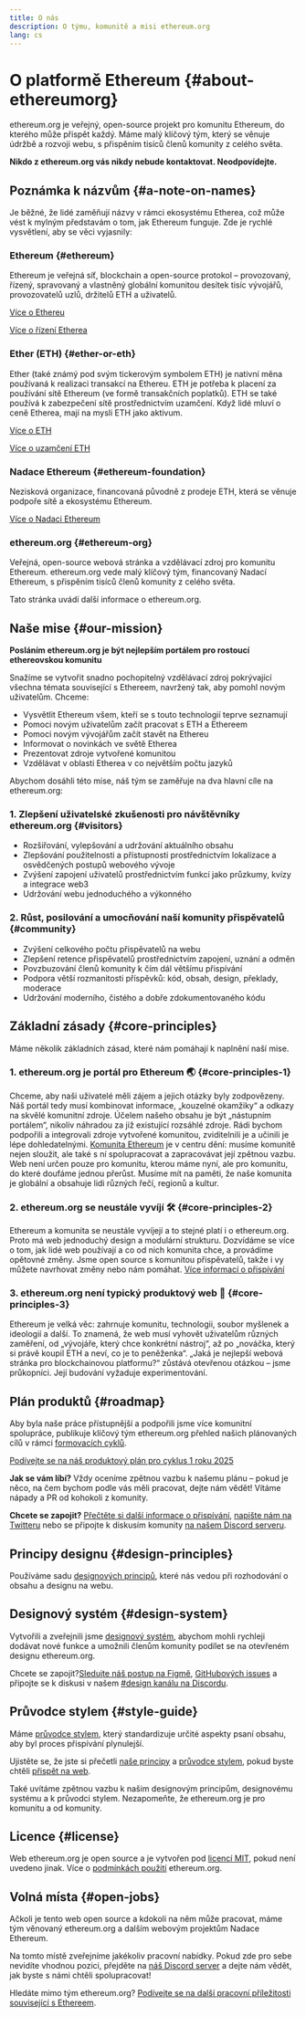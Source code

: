 ```yaml
---
title: O nás
description: O týmu, komunitě a misi ethereum.org
lang: cs
---
```


# O platformě Ethereum {#about-ethereumorg}

ethereum.org je veřejný, open-source projekt pro komunitu Ethereum, do kterého může přispět každý. Máme malý klíčový tým, který se věnuje údržbě a rozvoji webu, s přispěním tisíců členů komunity z celého světa.

**Nikdo z ethereum.org vás nikdy nebude kontaktovat. Neodpovídejte.**

## Poznámka k názvům {#a-note-on-names}

Je běžné, že lidé zaměňují názvy v rámci ekosystému Etherea, což může vést k mylným představám o tom, jak Ethereum funguje. Zde je rychlé vysvětlení, aby se věci vyjasnily:

### Ethereum {#ethereum}

Ethereum je veřejná síť, blockchain a open-source protokol – provozovaný, řízený, spravovaný a vlastněný globální komunitou desítek tisíc vývojářů, provozovatelů uzlů, držitelů ETH a uživatelů.

[Více o Ethereu](/what-is-ethereum/)

[Více o řízení Etherea](/governance/)

### Ether (ETH) {#ether-or-eth}

Ether (také známý pod svým tickerovým symbolem ETH) je nativní měna používaná k realizaci transakcí na Ethereu. ETH je potřeba k placení za používání sítě Ethereum (ve formě transakčních poplatků). ETH se také používá k zabezpečení sítě prostřednictvím uzamčení. Když lidé mluví o ceně Etherea, mají na mysli ETH jako aktivum.

[Více o ETH](/what-is-ether/)

[Více o uzamčení ETH](/staking/)

### Nadace Ethereum {#ethereum-foundation}

Nezisková organizace, financovaná původně z prodeje ETH, která se věnuje podpoře sítě a ekosystému Ethereum.

[Více o Nadaci Ethereum](/foundation/)

### ethereum.org {#ethereum-org}

Veřejná, open-source webová stránka a vzdělávací zdroj pro komunitu Ethereum. ethereum.org vede malý klíčový tým, financovaný Nadací Ethereum, s přispěním tisíců členů komunity z celého světa.

Tato stránka uvádí další informace o ethereum.org.

## Naše mise {#our-mission}

**Posláním ethereum.org je být nejlepším portálem pro rostoucí ethereovskou komunitu**

Snažíme se vytvořit snadno pochopitelný vzdělávací zdroj pokrývající všechna témata související s Ethereem, navržený tak, aby pomohl novým uživatelům. Chceme:

- Vysvětlit Ethereum všem, kteří se s touto technologií teprve seznamují
- Pomoci novým uživatelům začít pracovat s ETH a Ethereem
- Pomoci novým vývojářům začít stavět na Ethereu
- Informovat o novinkách ve světě Etherea
- Prezentovat zdroje vytvořené komunitou
- Vzdělávat v oblasti Etherea v co největším počtu jazyků

Abychom dosáhli této mise, náš tým se zaměřuje na dva hlavní cíle na ethereum.org:

### 1. Zlepšení uživatelské zkušenosti pro návštěvníky ethereum.org {#visitors}

- Rozšiřování, vylepšování a udržování aktuálního obsahu
- Zlepšování použitelnosti a přístupnosti prostřednictvím lokalizace a osvědčených postupů webového vývoje
- Zvýšení zapojení uživatelů prostřednictvím funkcí jako průzkumy, kvízy a integrace web3
- Udržování webu jednoduchého a výkonného

### 2. Růst, posilování a umocňování naší komunity přispěvatelů {#community}

- Zvýšení celkového počtu přispěvatelů na webu
- Zlepšení retence přispěvatelů prostřednictvím zapojení, uznání a odměn
- Povzbuzování členů komunity k čím dál většímu přispívání
- Podpora větší rozmanitosti příspěvků: kód, obsah, design, překlady, moderace
- Udržování moderního, čistého a dobře zdokumentovaného kódu

## Základní zásady {#core-principles}

Máme několik základních zásad, které nám pomáhají k naplnění naší mise.

### 1. ethereum.org je portál pro Ethereum 🌏 {#core-principles-1}

Chceme, aby naši uživatelé měli zájem a jejich otázky byly zodpovězeny. Náš portál tedy musí kombinovat informace, „kouzelné okamžiky“ a odkazy na skvělé komunitní zdroje. Účelem našeho obsahu je být „nástupním portálem“, nikoliv náhradou za již existující rozsáhlé zdroje. Rádi bychom podpořili a integrovali zdroje vytvořené komunitou, zviditelnili je a učinili je lépe dohledatelnými. [Komunita Ethereum](/community/) je v centru dění: musíme komunitě nejen sloužit, ale také s ní spolupracovat a zapracovávat její zpětnou vazbu. Web není určen pouze pro komunitu, kterou máme nyní, ale pro komunitu, do které doufáme jednou přerůst. Musíme mít na paměti, že naše komunita je globální a obsahuje lidi různých řečí, regionů a kultur.

### 2. ethereum.org se neustále vyvíjí 🛠 {#core-principles-2}

Ethereum a komunita se neustále vyvíjejí a to stejné platí i o ethereum.org. Proto má web jednoduchý design a modulární strukturu. Dozvídáme se více o tom, jak lidé web používají a co od nich komunita chce, a provádíme opětovné změny. Jsme open source s komunitou přispěvatelů, takže i vy můžete navrhovat změny nebo nám pomáhat. [Více informací o přispívání](/contributing/)

### 3. ethereum.org není typický produktový web 🦄 {#core-principles-3}

Ethereum je velká věc: zahrnuje komunitu, technologii, soubor myšlenek a ideologií a další. To znamená, že web musí vyhovět uživatelům různých zaměření, od „vývojáře, který chce konkrétní nástroj“, až po „nováčka, který si právě koupil ETH a neví, co je to peněženka“. „Jaká je nejlepší webová stránka pro blockchainovou platformu?“ zůstává otevřenou otázkou – jsme průkopníci. Její budování vyžaduje experimentování.

## Plán produktů {#roadmap}

Aby byla naše práce přístupnější a podpořili jsme více komunitní spolupráce, publikuje klíčový tým ethereum.org přehled našich plánovaných cílů v rámci [formovacích cyklů](https://www.productplan.com/glossary/shape-up-method/).

[Podívejte se na náš produktový plán pro cyklus 1 roku 2025](https://github.com/ethereum/ethereum-org-website/issues/14726)

**Jak se vám líbí?** Vždy oceníme zpětnou vazbu k našemu plánu – pokud je něco, na čem bychom podle vás měli pracovat, dejte nám vědět! Vítáme nápady a PR od kohokoli z komunity.

**Chcete se zapojit?** [Přečtěte si další informace o přispívání](/contributing/), [napište nám na Twitteru](https://twitter.com/ethdotorg) nebo se připojte k diskusím komunity [na našem Discord serveru](https://discord.gg/ethereum-org).

## Principy designu {#design-principles}

Používáme sadu [designových principů](/contributing/design-principles/), které nás vedou při rozhodování o obsahu a designu na webu.

## Designový systém {#design-system}

Vytvořili a zveřejnili jsme [designový systém](https://www.figma.com/file/NrNxGjBL0Yl1PrNrOT8G2B/ethereum.org-Design-System?node-id=0%3A1&t=QBt9RkhpPqzE3Aa6-1), abychom mohli rychleji dodávat nové funkce a umožnili členům komunity podílet se na otevřeném designu ethereum.org.

Chcete se zapojit?[Sledujte náš postup na Figmě](https://www.figma.com/file/NrNxGjBL0Yl1PrNrOT8G2B/ethereum.org-Design-System), [GitHubových issues](https://github.com/ethereum/ethereum-org-website/issues/6284) a připojte se k diskusi v našem [#design kanálu na Discordu](https://discord.gg/ethereum-org).

## Průvodce stylem {#style-guide}

Máme [průvodce stylem](/contributing/style-guide/), který standardizuje určité aspekty psaní obsahu, aby byl proces přispívání plynulejší.

Ujistěte se, že jste si přečetli [naše principy](/contributing/design-principles/) a [průvodce stylem](/contributing/style-guide/), pokud byste chtěli [přispět na web](/contributing/).

Také uvítáme zpětnou vazbu k našim designovým principům, designovému systému a k průvodci stylem. Nezapomeňte, že ethereum.org je pro komunitu a od komunity.

## Licence {#license}

Web ethereum.org je open source a je vytvořen pod [licencí MIT](https://github.com/ethereum/ethereum-org-website/blob/dev/LICENSE), pokud není uvedeno jinak. Více o [podmínkách použití](/terms-of-use/) ethereum.org.

## Volná místa {#open-jobs}

Ačkoli je tento web open source a kdokoli na něm může pracovat, máme tým věnovaný ethereum.org a dalším webovým projektům Nadace Ethereum.

Na tomto místě zveřejníme jakékoliv pracovní nabídky. Pokud zde pro sebe nevidíte vhodnou pozici, přejděte na [náš Discord server](https://discord.gg/ethereum-org) a dejte nám vědět, jak byste s námi chtěli spolupracovat!

Hledáte mimo tým ethereum.org? [Podívejte se na další pracovní příležitosti související s Ethereem](/community/get-involved/#ethereum-jobs/).
